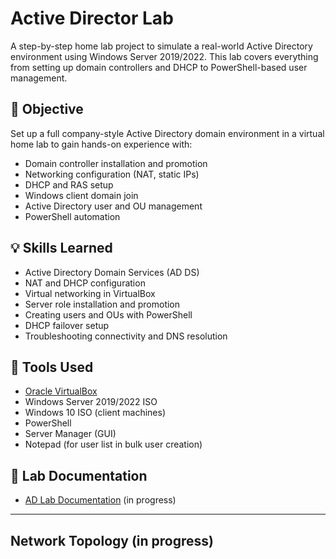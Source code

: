 
# Active Director Lab

A step-by-step home lab project to simulate a real-world Active Directory environment using Windows Server 2019/2022. This lab covers everything from setting up domain controllers and DHCP to PowerShell-based user management.



## 📌 Objective

Set up a full company-style Active Directory domain environment in a virtual home lab to gain hands-on experience with:

- Domain controller installation and promotion
- Networking configuration (NAT, static IPs)
- DHCP and RAS setup
- Windows client domain join
- Active Directory user and OU management
- PowerShell automation



## 💡 Skills Learned

- Active Directory Domain Services (AD DS)
- NAT and DHCP configuration
- Virtual networking in VirtualBox
- Server role installation and promotion
- Creating users and OUs with PowerShell
- DHCP failover setup
- Troubleshooting connectivity and DNS resolution



## 🔧 Tools Used

- [Oracle VirtualBox](https://www.virtualbox.org/)
- Windows Server 2019/2022 ISO
- Windows 10 ISO (client machines)
- PowerShell
- Server Manager (GUI)
- Notepad (for user list in bulk user creation)



## 📂 Lab Documentation



- <a href="">AD Lab Documentation</a> (in progress)




---

## Network Topology  (in progress)

